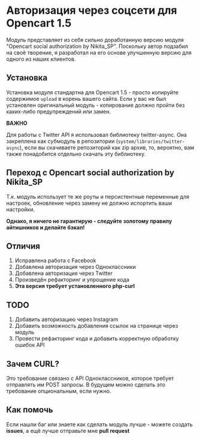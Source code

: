 # Авторизация через соцсети для Opencart 1.5

Модуль представляет из себя сильно доработанную версию модуля "Opencart social authorization by Nikita_SP". 
Поскольку автор подзабил на своё творение, я разработал на его основе улучшенную версию для одного из наших клиентов.

## Установка

Установка модуля стандартна для Opencart 1.5 - просто копируйте содержимое `upload` в корень вашего сайта. Если у вас не был установлен оригинальный модуль - копирование должно пройти без каких-либо предупреждений или замен.

**ВАЖНО**

Для работы с Twitter API я использовал библиотеку twitter-async. Она закреплена как субмодуль в репозитории (`system/libraries/twitter-async`), если вы скачиваете репозиторий как zip архив, то, вероятно, вам также понадобится отдельно скачать эту библиотеку.

## Переход с Opencart social authorization by Nikita_SP

Т.к. модуль использует те же роуты и персистентные переменные для настроек, обновление через замену не должно испортить ваши настройки.

**Однако, я ничего не гарантирую - следуйте золотому правилу айтишников и делайте бэкап!**

## Отличия

1. Исправлена работа с Facebook
2. Добавлена авторизация через Одноклассники
3. Добавлена авторизация через Twitter
4. Произведён рефакторинг и упрощение кода
5. **Эта версия требует установленного php-curl**

## TODO

1. Добавить авторизацию через Instagram
2. Добавить возможность добавления ссылок на странице через модуль
3. Провести рефакторинг кода и добавить корректную обработку ошибок API

## Зачем CURL?

Это требование связано с API Одноклассников, которое требует отправлять им POST запросы.
В будущем можно сделать это требование опциональным, если нужно.

## Как помочь

Если нашли баг или знаете как сделать модуль лучше - можете создать **issues**, а ещё лучше отправьте мне **pull request**